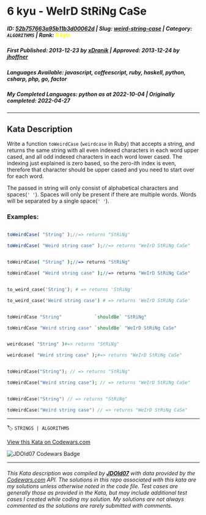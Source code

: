 # 6 kyu - WeIrD StRiNg CaSe

##### **ID**: [52b757663a95b11b3d00062d](https://www.codewars.com/kata/52b757663a95b11b3d00062d) | **Slug**: [weird-string-case](https://www.codewars.com/kata/52b757663a95b11b3d00062d) | **Category**: `ALGORITHMS` | **Rank**: <span style="color:yellow">6 kyu</span>

##### **First Published**: 2013-12-23 ***by*** [xDranik](https://www.codewars.com/users/xDranik) | **Approved**: 2013-12-24 ***by*** [jhoffner](https://www.codewars.com/users/jhoffner)

##### **Languages Available**: javascript, coffeescript, ruby, haskell, python, csharp, php, go, factor

##### **My Completed Languages**: python ***as at*** 2022-10-04 | **Originally completed**: 2022-04-27

---

## Kata Description


Write a function `toWeirdCase` (`weirdcase` in Ruby) that accepts a string, and returns the same string with all even indexed characters in each word upper cased, and all odd indexed characters in each word lower cased. The indexing just explained is zero based, so the zero-ith index is even, therefore that character should be upper cased and you need to start over for each word.



The passed in string will only consist of alphabetical characters and spaces(`' '`). Spaces will only be present if there are multiple words. Words will be separated by a single space(`' '`).



### Examples:

```javascript

toWeirdCase( "String" );//=> returns "StRiNg"

toWeirdCase( "Weird string case" );//=> returns "WeIrD StRiNg CaSe"

```

```coffeescript

toWeirdCase( "String" );//=> returns "StRiNg"

toWeirdCase( "Weird string case" );//=> returns "WeIrD StRiNg CaSe"

```

```python

to_weird_case('String'); # => returns 'StRiNg'

to_weird_case('Weird string case') # => returns 'WeIrD StRiNg CaSe'

```

```haskell

toWeirdCase "String"            `shouldBe` "StRiNg"

toWeirdCase "Weird string case" `shouldBe` "WeIrD StRiNg CaSe"

```

```ruby

weirdcase( "String" )#=> returns "StRiNg"

weirdcase( "Weird string case" );#=> returns "WeIrD StRiNg CaSe"

```

```php

toWeirdCase("String"); // => returns "StRiNg"

toWeirdCase("Weird string case"); // => returns "WeIrD StRiNg CaSe"

```

```go

toWeirdCase("String") // => returns "StRiNg"

toWeirdCase("Weird string case") // => returns "WeIrD StRiNg CaSe"

```

---


🏷 `STRINGS | ALGORITHMS`


[View this Kata on Codewars.com](https://www.codewars.com/kata/52b757663a95b11b3d00062d)

![](https://www.codewars.com/users/jdold07/badges/large "JDOld07 Codewars Badge")

---

###### *This Kata description was compiled by [**JDOld07**](https://tpstech.dev) with data provided by the [Codewars.com](https://www.codewars.com) API.  The solutions in this repo associated with this kata are my solutions unless otherwise noted in the code file.  Test cases are generally those as provided in the Kata, but may include additional test cases I created while coding my solution.  My solutions are not always commented as the solutions are rarely submitted with comments.*
